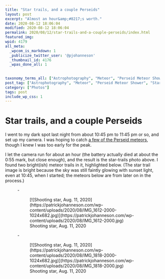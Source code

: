 ```yaml
---
title: "Star trails, and a couple Perseids"
layout: post
excerpt: "Almost an hour&amp;#8217;s worth."
date: 2020-08-12 18:06:04
modified: 2020-08-12 18:06:04
permalink: 2020/08/12/star-trails-and-a-couple-perseids/index.html
featured_img: 
wpid: 4179
all_meta: 
  _wpcom_is_markdown: 1
  _publicize_twitter_user: '@pjohanneson'
  _thumbnail_id: 4176
  _wpas_done_all: 1
  
  
taxonomy_terms_all: ["Astrophotography", "Meteor", "Perseid Meteor Shower", "Star Trails", "Photos"]
post_tag: ["Astrophotography", "Meteor", "Perseid Meteor Shower", "Star Trails"]
category: ["Photos"]
tags: post
include_wp_css: 1
---
```


# Star trails, and a couple Perseids

I went to my dark spot last night from about 10:45 pm to 11:45 pm or so, and set up my camera. I was hoping to catch [a few of the Perseid meteors](https://www.cbc.ca/news/technology/perseids-2020-1.5678617), though I knew I was too early for the peak.

I let the camera run for about an hour (the battery actually died at about the 0:55 mark, but close enough), and the result is the star-trails photo above. I found two bright(ish) meteor trails in it, highlighted below. (The star trail image is bright because the sky was still faintly glowing with sunset light, even at 10:45, when I started; the meteors below are from later on in the process.)

<figure class="is-layout-flex wp-block-gallery-86 wp-block-gallery columns-2 is-cropped">- <figure>[![Shooting star, Aug. 11, 2020](https://patrickjohanneson.com/wp-content/uploads/2020/08/IMG_1612-2000-1024x682.jpg)](https://patrickjohanneson.com/wp-content/uploads/2020/08/IMG_1612-2000.jpg)<figcaption class="blocks-gallery-item__caption">Shooting star, Aug. 11, 2020</figcaption></figure>
- <figure>[![Shooting star, Aug. 11, 2020](https://patrickjohanneson.com/wp-content/uploads/2020/08/IMG_1818-2000-1024x682.jpg)](https://patrickjohanneson.com/wp-content/uploads/2020/08/IMG_1818-2000.jpg)<figcaption class="blocks-gallery-item__caption">Shooting star, Aug. 11, 2020</figcaption></figure>

</figure>